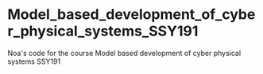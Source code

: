 # Model_based_development_of_cyber_physical_systems_SSY191
Noa's code for the course Model based development of cyber physical systems SSY191
